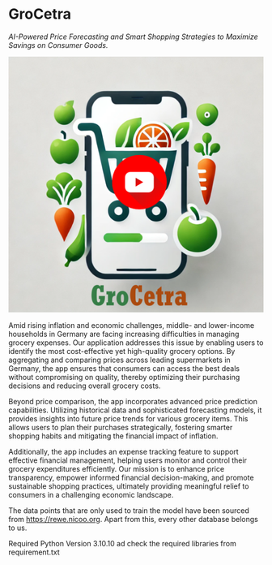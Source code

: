 # GroCetra
_AI-Powered Price Forecasting and Smart Shopping Strategies to Maximize Savings on Consumer Goods._

[![Watch the video](https://github.com/mehedihassanarman/GroCetra/blob/main/static/images/app-logo%202.png)](https://youtu.be/EBwBUSUoxCQ)

Amid rising inflation and economic challenges, middle- and lower-income households in Germany are facing increasing difficulties in managing grocery expenses. Our application addresses this issue by enabling users to identify the most cost-effective yet high-quality grocery options. By aggregating and comparing prices across leading supermarkets in Germany, the app ensures that consumers can access the best deals without compromising on quality, thereby optimizing their purchasing decisions and reducing overall grocery costs.

Beyond price comparison, the app incorporates advanced price prediction capabilities. Utilizing historical data and sophisticated forecasting models, it provides insights into future price trends for various grocery items. This allows users to plan their purchases strategically, fostering smarter shopping habits and mitigating the financial impact of inflation.

Additionally, the app includes an expense tracking feature to support effective financial management, helping users monitor and control their grocery expenditures efficiently. Our mission is to enhance price transparency, empower informed financial decision-making, and promote sustainable shopping practices, ultimately providing meaningful relief to consumers in a challenging economic landscape.

The data points that are only used to train the model have been sourced from https://rewe.nicoo.org. Apart from this, every other database belongs to us.

Required Python Version 3.10.10 ad check the required libraries from requirement.txt
